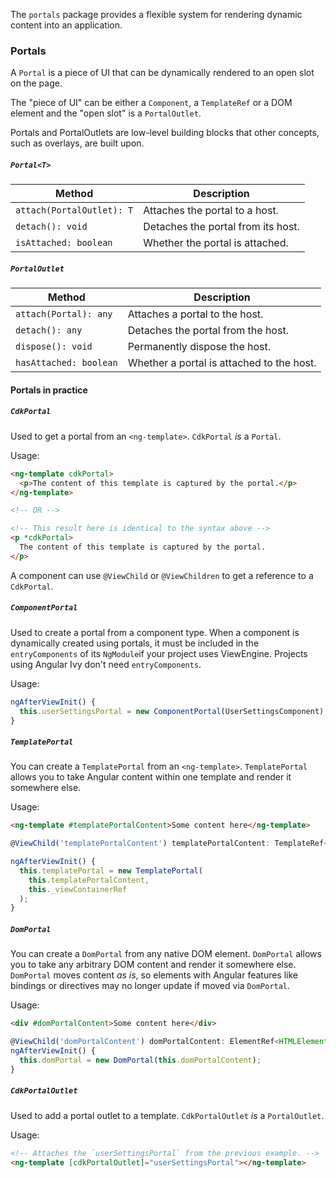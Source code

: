 The `portals` package provides a flexible system for rendering dynamic content into an application.

### Portals
A `Portal` is a piece of UI that can be dynamically rendered to an open slot on the page.

The "piece of UI" can be either a `Component`, a `TemplateRef` or a DOM element and the "open slot" is
a `PortalOutlet`.

Portals and PortalOutlets are low-level building blocks that other concepts, such as overlays, are
built upon.

<!-- example(cdk-portal-overview) -->

##### `Portal<T>`
| Method                      | Description                         |
| --------------------------- | ----------------------------------- |
| `attach(PortalOutlet): T`   | Attaches the portal to a host.      |
| `detach(): void`            | Detaches the portal from its host.  |
| `isAttached: boolean`       | Whether the portal is attached.     |

##### `PortalOutlet`
| Method                  | Description                                 |
| ----------------------- | ------------------------------------------- |
| `attach(Portal): any`   | Attaches a portal to the host.              |
| `detach(): any`         | Detaches the portal from the host.          |
| `dispose(): void`       | Permanently dispose the host.               |
| `hasAttached: boolean`  | Whether a portal is attached to the host.   |


#### Portals in practice

##### `CdkPortal`
Used to get a portal from an `<ng-template>`. `CdkPortal` *is* a `Portal`.

Usage:
```html
<ng-template cdkPortal>
  <p>The content of this template is captured by the portal.</p>
</ng-template>

<!-- OR -->

<!-- This result here is identical to the syntax above -->
<p *cdkPortal>
  The content of this template is captured by the portal.
</p>
```

A component can use `@ViewChild` or `@ViewChildren` to get a reference to a
`CdkPortal`.

##### `ComponentPortal`
Used to create a portal from a component type. When a component is dynamically created using
portals, it must be included in the `entryComponents` of its `NgModule`if your project uses ViewEngine. Projects
using Angular Ivy don't need `entryComponents`.

Usage:
```ts
ngAfterViewInit() {
  this.userSettingsPortal = new ComponentPortal(UserSettingsComponent);
}
```

##### `TemplatePortal`
You can create a `TemplatePortal` from an `<ng-template>`. `TemplatePortal` allows you to take Angular content within one template and render it somewhere else.

Usage:
```html
<ng-template #templatePortalContent>Some content here</ng-template>
```

```ts
@ViewChild('templatePortalContent') templatePortalContent: TemplateRef<unknow>;

ngAfterViewInit() {
  this.templatePortal = new TemplatePortal(
    this.templatePortalContent,
    this._viewContainerRef
  );
}
```

##### `DomPortal`
You can create a `DomPortal` from any native DOM element. `DomPortal` allows you to take any arbitrary DOM content and render it somewhere else. `DomPortal` moves content _as is_, so elements with Angular features like bindings or directives may no longer update if moved via `DomPortal`.

Usage:
```html
<div #domPortalContent>Some content here</div>
```

```ts
@ViewChild('domPortalContent') domPortalContent: ElementRef<HTMLElement>;
ngAfterViewInit() {
  this.domPortal = new DomPortal(this.domPortalContent);
}
```


##### `CdkPortalOutlet`
Used to add a portal outlet to a template. `CdkPortalOutlet` *is* a `PortalOutlet`.

Usage:
```html
<!-- Attaches the `userSettingsPortal` from the previous example. -->
<ng-template [cdkPortalOutlet]="userSettingsPortal"></ng-template>
```
